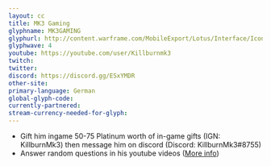 ```yaml
---
layout: cc
title: MK3 Gaming 
glyphname: MK3GAMING
glyphurl: http://content.warframe.com/MobileExport/Lotus/Interface/Icons/Player/ContentCreators/MK3Gaming.png
glyphwave: 4
youtube: https://youtube.com/user/Killburnmk3
twitch: 
twitter: 
discord: https://discord.gg/ESxYMDR
other-site: 
primary-language: German
global-glyph-code: 
currently-partnered: 
stream-currency-needed-for-glyph: 
---
```

* Gift him ingame 50-75 Platinum worth of in-game gifts (IGN: KillburnMk3) then message him on discord (Discord: KillburnMk3#8755)
* Answer random questions in his youtube videos ([More info](https://youtu.be/J94I31BglU4))
